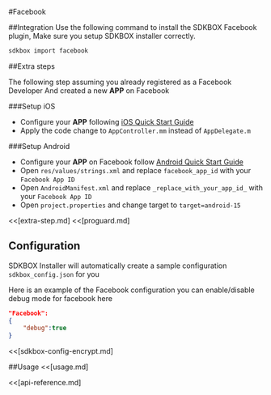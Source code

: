 <!--
Include Base: /Users/jtsm/Chukong-Inc/pr/en/src/facebook/v3-cpp
-->

#Facebook

##Integration
Use the following command to install the SDKBOX Facebook plugin, Make sure you setup SDKBOX installer correctly.
```bash
sdkbox import facebook
```

##Extra steps

The following step assuming you already registered as a Facebook Developer
And created a new __APP__ on Facebook

###Setup iOS
* Configure your __APP__ following [iOS Quick Start Guide](https://developers.facebook.com/quickstarts/?platform=ios)
* Apply the code change to `AppController.mm` instead of `AppDelegate.m`

###Setup Android
* Configure your __APP__ on Facebook follow [Android Quick Start Guide](https://developers.facebook.com/quickstarts/?platform=android)
* Open `res/values/strings.xml` and replace `facebook_app_id` with your `Facebook App ID`
* Open `AndroidManifest.xml` and replace `_replace_with_your_app_id_` with your `Facebook App ID`
* Open `project.properties` and change target to `target=android-15`

<<[extra-step.md]
<<[proguard.md]

## Configuration
SDKBOX Installer will automatically create a sample configuration `sdkbox_config.json` for you

Here is an example of the Facebook configuration you can enable/disable debug mode for facebook here
```json
"Facebook":
{
    "debug":true
}
```

<<[sdkbox-config-encrypt.md]

##Usage
<<[usage.md]

<<[api-reference.md]
